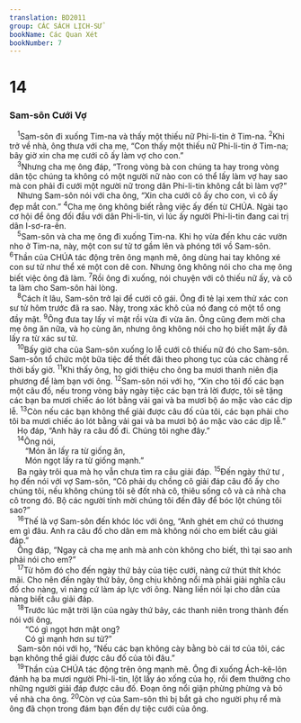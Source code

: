 ```yaml
---
translation: BD2011
group: CÁC SÁCH LỊCH-SỬ
bookName: Các Quan Xét 
bookNumber: 7
---
```


<div class="title"><h1>14</h1><h3>Sam-sôn Cưới Vợ</h3></div>
<span class="verse cac_14_1"> <sup>1</sup>Sam-sôn đi xuống Tim-na và thấy một thiếu nữ Phi-li-tin ở Tim-na. </span>
<span class="verse cac_14_2"><sup>2</sup>Khi trở về nhà, ông thưa với cha mẹ, “Con thấy một thiếu nữ Phi-li-tin ở Tim-na; bây giờ xin cha mẹ cưới cô ấy làm vợ cho con.”<br/></span>
<span class="verse cac_14_3"> <sup>3</sup>Nhưng cha mẹ ông đáp, “Trong vòng bà con chúng ta hay trong vòng dân tộc chúng ta không có một người nữ nào con có thể lấy làm vợ hay sao mà con phải đi cưới một người nữ trong dân Phi-li-tin không cắt bì làm vợ?”<br/> Nhưng Sam-sôn nói với cha ông, “Xin cha cưới cô ấy cho con, vì cô ấy đẹp mắt con.” </span>
<span class="verse cac_14_4"><sup>4</sup>Cha mẹ ông không biết rằng việc ấy đến từ CHÚA. Ngài tạo cơ hội để ông đối đầu với dân Phi-li-tin, vì lúc ấy người Phi-li-tin đang cai trị dân I-sơ-ra-ên.<br/></span>
<span class="verse cac_14_5"> <sup>5</sup>Sam-sôn và cha mẹ ông đi xuống Tim-na. Khi họ vừa đến khu các vườn nho ở Tim-na, này, một con sư tử tơ gầm lên và phóng tới vồ Sam-sôn. </span>
<span class="verse cac_14_6"><sup>6</sup>Thần của CHÚA tác động trên ông mạnh mẽ, ông dùng hai tay không xé con sư tử như thể xé một con dê con. Nhưng ông không nói cho cha mẹ ông biết việc ông đã làm. </span>
<span class="verse cac_14_7"><sup>7</sup>Rồi ông đi xuống, nói chuyện với cô thiếu nữ ấy, và cô ta làm cho Sam-sôn hài lòng.<br/></span>
<span class="verse cac_14_8"> <sup>8</sup>Cách ít lâu, Sam-sôn trở lại để cưới cô gái. Ông đi tẻ lại xem thử xác con sư tử hôm trước đã ra sao. Này, trong xác khô của nó đang có một tổ ong đầy mật. </span>
<span class="verse cac_14_9"><sup>9</sup>Ông đưa tay lấy vỉ mật rồi vừa đi vừa ăn. Ông cũng đem mời cha mẹ ông ăn nữa, và họ cùng ăn, nhưng ông không nói cho họ biết mật ấy đã lấy ra từ xác sư tử.<br/></span>
<span class="verse cac_14_10"> <sup>10</sup>Bấy giờ cha của Sam-sôn xuống lo lễ cưới cô thiếu nữ đó cho Sam-sôn. Sam-sôn tổ chức một bữa tiệc để thết đãi theo phong tục của các chàng rể thời bấy giờ. </span>
<span class="verse cac_14_11"><sup>11</sup>Khi thấy ông, họ giới thiệu cho ông ba mươi thanh niên địa phương để làm bạn với ông. </span>
<span class="verse cac_14_12"><sup>12</sup>Sam-sôn nói với họ, “Xin cho tôi đố các bạn một câu đố, nếu trong vòng bảy ngày tiệc các bạn trả lời được, tôi sẽ tặng các bạn ba mươi chiếc áo lót bằng vải gai và ba mươi bộ áo mặc vào các dịp lễ. </span>
<span class="verse cac_14_13"><sup>13</sup>Còn nếu các bạn không thể giải được câu đố của tôi, các bạn phải cho tôi ba mươi chiếc áo lót bằng vải gai và ba mươi bộ áo mặc vào các dịp lễ.”<br/> Họ đáp, “Anh hãy ra câu đố đi. Chúng tôi nghe đây.”<br/></span>
<span class="verse cac_14_14"> <sup>14</sup>Ông nói,<br/>  “Món ăn lấy ra từ giống ăn,<br/>  Món ngọt lấy ra từ giống mạnh.”<br/> Ba ngày trôi qua mà họ vẫn chưa tìm ra câu giải đáp. </span>
<span class="verse cac_14_15"><sup>15</sup>Ðến ngày thứ tư , họ đến nói với vợ Sam-sôn, “Cô phải dụ chồng cô giải đáp câu đố ấy cho chúng tôi, nếu không chúng tôi sẽ đốt nhà cô, thiêu sống cô và cả nhà cha cô trong đó. Bộ các người tính mời chúng tôi đến đây để bóc lột chúng tôi sao?”<br/></span>
<span class="verse cac_14_16"> <sup>16</sup>Thế là vợ Sam-sôn đến khóc lóc với ông, “Anh ghét em chứ có thương em gì đâu. Anh ra câu đố cho dân em mà không nói cho em biết câu giải đáp.”<br/> Ông đáp, “Ngay cả cha mẹ anh mà anh còn không cho biết, thì tại sao anh phải nói cho em?”<br/></span>
<span class="verse cac_14_17"> <sup>17</sup>Từ hôm đó cho đến ngày thứ bảy của tiệc cưới, nàng cứ thút thít khóc mãi. Cho nên đến ngày thứ bảy, ông chịu không nổi mà phải giải nghĩa câu đố cho nàng, vì nàng cứ làm áp lực với ông. Nàng liền nói lại cho dân của nàng biết câu giải đáp.<br/></span>
<span class="verse cac_14_18"> <sup>18</sup>Trước lúc mặt trời lặn của ngày thứ bảy, các thanh niên trong thành đến nói với ông,<br/>  “Có gì ngọt hơn mật ong?<br/>  Có gì mạnh hơn sư tử?”<br/> Sam-sôn nói với họ, “Nếu các bạn không cày bằng bò cái tơ của tôi, các bạn không thể giải được câu đố của tôi đâu.”<br/></span>
<span class="verse cac_14_19"> <sup>19</sup>Thần của CHÚA tác động trên ông mạnh mẽ. Ông đi xuống Ách-kê-lôn đánh hạ ba mươi người Phi-li-tin, lột lấy áo xống của họ, rồi đem thưởng cho những người giải đáp được câu đố. Ðoạn ông nổi giận phừng phừng và bỏ về nhà cha ông. </span>
<span class="verse cac_14_20"><sup>20</sup>Còn vợ của Sam-sôn thì bị bắt gả cho người phụ rể mà ông đã chọn trong đám bạn đến dự tiệc cưới của ông.<br/></span>
